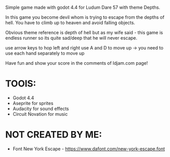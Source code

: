 Simple game made with godot 4.4 for Ludum Dare 57 with theme Depths.


In this game you become devil whom is trying to escape from the depths of hell. You have to climb up to heaven and avoid falling objects.

Obvious theme reference is depth of hell but as my wife said - this game is endless runner so its quite sad/deep that he will never escape.

use arrow keys to hop left and right
use A and D to move up -> you need to use each hand separately to move up


Have fun and show your score in the comments of ldjam.com page!



# TOOlS:

- Godot 4.4
- Aseprite for sprites
- Audacity for sound effects
- Circuit Novation for music


# NOT CREATED BY ME:
- Font New York Escape - https://www.dafont.com/new-york-escape.font 